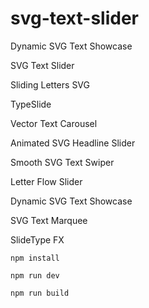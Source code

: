 # svg-text-slider
Dynamic SVG Text Showcase


SVG Text Slider

Sliding Letters SVG

TypeSlide

Vector Text Carousel

Animated SVG Headline Slider

Smooth SVG Text Swiper

Letter Flow Slider

Dynamic SVG Text Showcase

SVG Text Marquee

SlideType FX

`npm install`

`npm run dev`

`npm run build`
